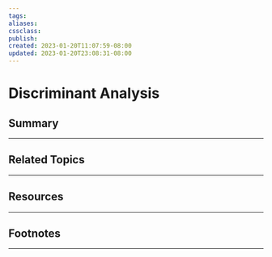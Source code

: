 ```yaml
---
tags:
aliases:
cssclass:
publish:
created: 2023-01-20T11:07:59-08:00
updated: 2023-01-20T23:08:31-08:00
---
```

# Discriminant Analysis

## Summary

---

## Related Topics

---

## Resources

---

## Footnotes

---